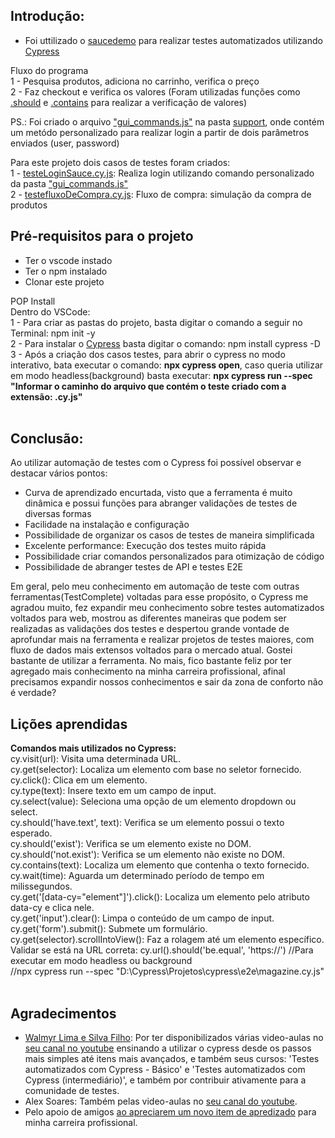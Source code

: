 ## Introdução:<br>
 - Foi uttilizado o [saucedemo](https://www.saucedemo.com/v1/) para realizar testes automatizados utilizando [Cypress](https://www.cypress.io)<br>

Fluxo do programa <br>
1 - Pesquisa produtos, adiciona no carrinho, verifica o preço<br>
2 - Faz checkout e verifica os valores (Foram utilizadas funções como [.should](https://docs.cypress.io/api/commands/should) e [.contains](https://docs.cypress.io/api/commands/contains) para realizar a verificação de valores) <br>

PS.: Foi criado o arquivo ["gui_commands.js"](https://github.com/samuelsantanam/TestesAutomatizadosCypress/blob/main/cypress/support/gui_commands.js) na pasta [support](https://github.com/samuelsantanam/TestesAutomatizadosCypress/tree/main/cypress/support), onde contém um metódo personalizado para realizar login a partir de dois parâmetros enviados (user, password) <br>

Para este projeto dois casos de testes foram criados: <br>
1 - [testeLoginSauce.cy.js](https://github.com/samuelsantanam/TestesAutomatizadosCypress/blob/main/cypress/e2e/testeLoginSauce.cy.js): Realiza login utilizando comando personalizado da pasta ["gui_commands.js"](https://github.com/samuelsantanam/TestesAutomatizadosCypress/blob/main/cypress/support/gui_commands.js)<br>
2 - [testefluxoDeCompra.cy.js](https://github.com/samuelsantanam/TestesAutomatizadosCypress/blob/main/cypress/e2e/testefluxoDeCompra.cy.js): Fluxo de compra: simulação da compra de produtos<br>

## Pré-requisitos para o projeto
 - Ter o vscode instado
 - Ter o npm instalado
 - Clonar este projeto
 
POP Install<br>
Dentro do VSCode:<br>
1 - Para criar as pastas do projeto, basta digitar o comando a seguir no Terminal: npm init -y<br>
2 - Para instalar o [Cypress](https://www.cypress.io) basta digitar o comando: </b> npm install cypress -D</b><br>
3 - Após a criação dos casos testes, para abrir o cypress no modo interativo, bata executar o comando: <b>npx cypress open</b>, caso queria utilizar em modo headless(background) basta executar: <b>npx cypress run --spec "Informar o caminho do arquivo que contém o teste criado com a extensão: .cy.js"</b><br>
<br>

## <b>Conclusão:</b><br>
Ao utilizar automação de testes com o Cypress foi possível observar e destacar vários pontos:<br>
- Curva de aprendizado encurtada, visto que a ferramenta é muito dinâmica e possui funções para abranger validações de testes de diversas formas<br>
- Facilidade na instalação e configuração<br>
- Possibilidade de organizar os casos de testes de maneira simplificada<br>
- Excelente performance: Execução dos testes muito rápida<br>
- Possibilidade criar comandos personalizados para otimização de código<br>
- Possibilidade de abranger testes de API e testes E2E<br>

Em geral, pelo meu conhecimento em automação de teste com outras ferramentas(TestComplete) voltadas para esse propósito, o Cypress me agradou muito, fez expandir meu conhecimento sobre testes automatizados voltados para web, mostrou as diferentes maneiras que podem ser realizadas as validações dos testes e despertou grande vontade de aprofundar mais na ferramenta e realizar projetos de testes maiores, com fluxo de dados mais extensos voltados para o mercado atual. Gostei bastante de utilizar a ferramenta. No mais, fico bastante feliz por ter agregado mais conhecimento na minha carreira profissional, afinal precisamos expandir nossos conhecimentos e sair da zona de conforto não é verdade? 


## <b>Lições aprendidas<br></b>

<b>Comandos mais utilizados no Cypress: <br></b>
cy.visit(url): Visita uma determinada URL. <br>
cy.get(selector): Localiza um elemento com base no seletor fornecido. <br>
cy.click(): Clica em um elemento. <br>
cy.type(text): Insere texto em um campo de input. <br>
cy.select(value): Seleciona uma opção de um elemento dropdown ou select. <br>
cy.should('have.text', text): Verifica se um elemento possui o texto esperado. <br>
cy.should('exist'): Verifica se um elemento existe no DOM. <br>
cy.should('not.exist'): Verifica se um elemento não existe no DOM. <br>
cy.contains(text): Localiza um elemento que contenha o texto fornecido. <br>
cy.wait(time): Aguarda um determinado período de tempo em milissegundos. <br>
cy.get('[data-cy="element"]').click(): Localiza um elemento pelo atributo data-cy e clica nele. <br>
cy.get('input').clear(): Limpa o conteúdo de um campo de input. <br> 
cy.get('form').submit(): Submete um formulário. <br>
cy.get(selector).scrollIntoView(): Faz a rolagem até um elemento específico. 
Validar se está na URL correta: 
cy.url().should('be.equal', 'https://')
//Para executar em modo headless ou background<br>
//npx cypress run --spec "D:\Cypress\Projetos\cypress\e2e\magazine.cy.js"<br>
<br>

## Agradecimentos
 - [Walmyr Lima e Silva Filho](https://www.linkedin.com/in/walmyr-lima-e-silva-filho/): Por ter disponibilizados várias video-aulas no [seu canal no youtube](https://www.youtube.com/@TalkingAboutTesting) ensinando a utilizar o cypress desde os passos mais simples até itens mais avançados, e também seus cursos: 'Testes automatizados com Cypress - Básico' e 'Testes automatizados com Cypress (intermediário)', e também por contribuir ativamente para a comunidade de testes.
- Alex Soares: Também pelas video-aulas no [seu canal do youtube](https://www.youtube.com/@alexosoares).
- Pelo apoio de amigos [ao apreciarem um novo item de apredizado](https://www.linkedin.com/feed/update/urn:li:activity:7174030314221015040/) para minha carreira profissional.
  


